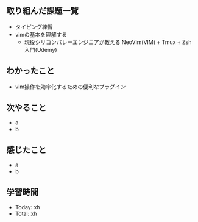 ## 取り組んだ課題一覧
- タイピング練習
- vimの基本を理解する
  - 現役シリコンバレーエンジニアが教える NeoVim(VIM) + Tmux + Zsh 入門(Udemy)
## わかったこと
- vim操作を効率化するための便利なプラグイン
## 次やること
- a
- b
## 感じたこと
- a
- b
## 学習時間
- Today: xh
- Total: xh
